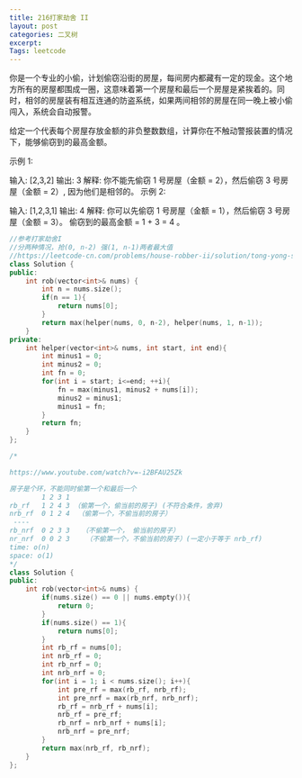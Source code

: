 ```yaml
---
title: 216打家劫舍 II
layout: post
categories: 二叉树
excerpt: 
Tags: leetcode
---
```


你是一个专业的小偷，计划偷窃沿街的房屋，每间房内都藏有一定的现金。这个地方所有的房屋都围成一圈，这意味着第一个房屋和最后一个房屋是紧挨着的。同时，相邻的房屋装有相互连通的防盗系统，如果两间相邻的房屋在同一晚上被小偷闯入，系统会自动报警。

给定一个代表每个房屋存放金额的非负整数数组，计算你在不触动警报装置的情况下，能够偷窃到的最高金额。

示例 1:

输入: [2,3,2]
输出: 3
解释: 你不能先偷窃 1 号房屋（金额 = 2），然后偷窃 3 号房屋（金额 = 2）, 因为他们是相邻的。
示例 2:

输入: [1,2,3,1]
输出: 4
解释: 你可以先偷窃 1 号房屋（金额 = 1），然后偷窃 3 号房屋（金额 = 3）。
     偷窃到的最高金额 = 1 + 3 = 4 。



```c++
//参考打家劫舍I
//分两种情况，抢(0, n-2) 强(1, n-1)两者最大值
//https://leetcode-cn.com/problems/house-robber-ii/solution/tong-yong-si-lu-tuan-mie-da-jia-jie-she-wen-ti-by-/
class Solution {
public:
    int rob(vector<int>& nums) {
        int n = nums.size();
        if(n == 1){
            return nums[0];
        }
        return max(helper(nums, 0, n-2), helper(nums, 1, n-1));
    }
private:
    int helper(vector<int>& nums, int start, int end){
        int minus1 = 0;
        int minus2 = 0;
        int fn = 0;
        for(int i = start; i<=end; ++i){
            fn = max(minus1, minus2 + nums[i]);
            minus2 = minus1;
            minus1 = fn;
        }
        return fn;
    }
};
```



```c++
/*

https://www.youtube.com/watch?v=-i2BFAU25Zk

房子是个环，不能同时偷第一个和最后一个
        1 2 3 1
rb_rf   1 2 4 3 （偷第一个，偷当前的房子) (不符合条件，舍弃)
nrb_rf  0 1 2 4  （偷第一个，不偷当前的房子）
 ----
rb_nrf  0 2 3 3   （不偷第一个， 偷当前的房子）
nr_nrf  0 0 2 3    （不偷第一个，不偷当前的房子）(一定小于等于 nrb_rf)
time: o(n)
space: o(1)
*/
class Solution {
public:
    int rob(vector<int>& nums) {
        if(nums.size() == 0 || nums.empty()){
            return 0;
        }
        if(nums.size() == 1){
            return nums[0];
        }
        int rb_rf = nums[0];
        int nrb_rf = 0;
        int rb_nrf = 0;
        int nrb_nrf = 0;
        for(int i = 1; i < nums.size(); i++){
            int pre_rf = max(rb_rf, nrb_rf);
            int pre_nrf = max(rb_nrf, nrb_nrf);
            rb_rf = nrb_rf + nums[i];
            nrb_rf = pre_rf;
            rb_nrf = nrb_nrf + nums[i];
            nrb_nrf = pre_nrf;
        }
        return max(nrb_rf, rb_nrf);
    }
};
```

